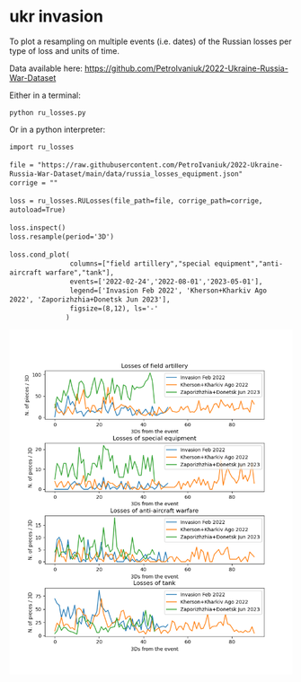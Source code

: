 # ukr invasion

To plot a resampling on multiple events (i.e. dates) of the Russian losses per type of loss and units of time.

Data available here: https://github.com/PetroIvaniuk/2022-Ukraine-Russia-War-Dataset

Either in a terminal:
```
python ru_losses.py
```

Or in a python interpreter:
```
import ru_losses

file = "https://raw.githubusercontent.com/PetroIvaniuk/2022-Ukraine-Russia-War-Dataset/main/data/russia_losses_equipment.json"
corrige = ""

loss = ru_losses.RULosses(file_path=file, corrige_path=corrige, autoload=True)

loss.inspect()
loss.resample(period='3D')

loss.cond_plot(
               columns=["field artillery","special equipment","anti-aircraft warfare","tank"],
               events=['2022-02-24','2022-08-01','2023-05-01'],
               legend=['Invasion Feb 2022', 'Kherson+Kharkiv Ago 2022', 'Zaporizhzhia+Donetsk Jun 2023'],
               figsize=(8,12), ls='-'
              )
```

![plot](./ru_losses.png)

